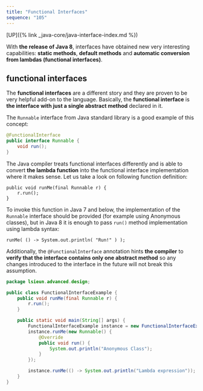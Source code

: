 ```yaml
---
title: "Functional Interfaces"
sequence: "105"
---
```


[UP]({% link _java-core/java-interface-index.md %})

With **the release of Java 8**, interfaces have obtained new very interesting capabilities: **static methods**, **default methods** and **automatic conversion from lambdas (functional interfaces)**.

## functional interfaces

The **functional interfaces** are a different story and they are proven to be very helpful add-on to the language. Basically, the
**functional interface** is **the interface with just a single abstract method** declared in it.

The `Runnable` interface from Java standard library is a good example of this concept:

```java
@FunctionalInterface
public interface Runnable {
    void run();
}
```

The Java compiler treats functional interfaces differently and is able to convert **the lambda function** into the functional interface implementation where it makes sense. Let us take a look on following function definition:

```text
public void runMe(final Runnable r) {
    r.run();
}
```

To invoke this function in Java 7 and below, the implementation of the `Runnable` interface should be provided (for example
using Anonymous classes), but in Java 8 it is enough to pass `run()` method implementation using lambda syntax:

```text
runMe( () -> System.out.println( "Run!" ) );
```

Additionally, the `@FunctionalInterface` annotation hints **the compiler** to **verify that the interface contains only one abstract method** so any changes introduced to the interface in the future will not break this assumption.

```java
package lsieun.advanced.design;

public class FunctionalInterfaceExample {
    public void runMe(final Runnable r) {
        r.run();
    }

    public static void main(String[] args) {
        FunctionalInterfaceExample instance = new FunctionalInterfaceExample();
        instance.runMe(new Runnable() {
            @Override
            public void run() {
                System.out.println("Anonymous Class");
            }
        });

        instance.runMe(() -> System.out.println("Lambda expression"));
    }
}
```
